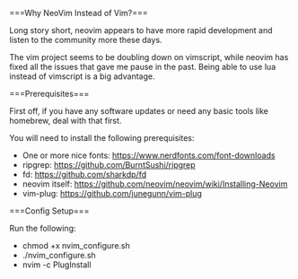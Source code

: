 ===Why NeoVim Instead of Vim?===

Long story short, neovim appears to have more rapid development and listen to the community more these days.

The vim project seems to be doubling down on vimscript, while neovim has fixed all the issues that gave me pause in the past. Being able to use lua instead of vimscript is a big advantage.

===Prerequisites===

First off, if you have any software updates or need any basic tools like homebrew, deal with that first.

You will need to install the following prerequisites:

* One or more nice fonts: https://www.nerdfonts.com/font-downloads
* ripgrep: https://github.com/BurntSushi/ripgrep
* fd: https://github.com/sharkdp/fd
* neovim itself: https://github.com/neovim/neovim/wiki/Installing-Neovim
* vim-plug: https://github.com/junegunn/vim-plug

===Config Setup===

Run the following:
* chmod +x nvim_configure.sh
* ./nvim_configure.sh
* nvim -c PlugInstall
